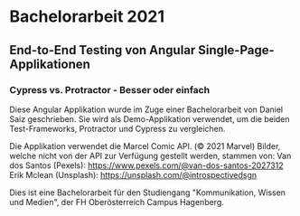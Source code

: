 # Bachelorarbeit 2021
## End-to-End Testing von Angular Single-Page-Applikationen
### Cypress vs. Protractor - Besser oder einfach

Diese Angular Applikation wurde im Zuge einer Bachelorarbeit von Daniel Saiz geschrieben.
Sie wird als Demo-Applikation verwendet, um die beiden Test-Frameworks, Protractor und Cypress zu vergleichen.

Die Applikation verwendet die Marcel Comic API. (© 2021 Marvel)
Bilder, welche nicht von der API zur Verfügung gestellt werden, stammen von:
Van dos Santos (Pexels): https://www.pexels.com/@van-dos-santos-2027312
Erik Mclean (Unsplash): https://unsplash.com/@introspectivedsgn

Dies ist eine Bachelorarbeit für den Studiengang "Kommunikation, Wissen und Medien", der FH Oberösterreich Campus Hagenberg.
